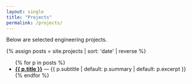```yaml
---
layout: single
title: "Projects"
permalink: /projects/
---
```


Below are selected engineering projects.

{% assign posts = site.projects | sort: 'date' | reverse %}
<ul>
{% for p in posts %}
  <li>
    <a href="{{ p.url | relative_url }}"><strong>{{ p.title }}</strong></a>
    — {{ p.subtitle | default: p.summary | default: p.excerpt }}
  </li>
{% endfor %}
</ul>
